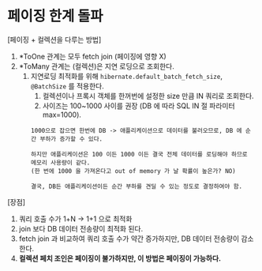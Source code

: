 # 페이징 한계 돌파

[페이징 + 컬렉션을 다루는 방법]

1. *ToOne 관계는 모두 fetch join (페이징에 영향 X)
2. *ToMany 관계는 (컬렉션)은 지연 로딩으로 조회한다.
    1. 지연로딩 최적화를 위해 `hibernate.default_batch_fetch_size`, `@BatchSize` 를 적용한다.
        1. 컬렉션이나 프록시 객체를 한꺼번에 설정한 size 만큼 IN 쿼리로 조회한다.
        2. 사이즈는 100~1000 사이를 권장 (DB 에 따라 SQL IN 절 파라미터 max=1000).
       ```
       1000으로 잡으면 한번에 DB -> 애플리케이션으로 데이터를 불러오므로, DB 에 순간 부하가 증가할 수 있다. 
       
       하지만 애플리케이션은 100 이든 1000 이든 결국 전체 데이터를 로딩해야 하므로 메모리 사용량이 같다. 
       (한 번에 1000 을 가져온다고 out of memory 가 날 확률이 높은가? NO)
       
       결국, DB든 애플리케이션이든 순간 부하를 견딜 수 있는 정도로 결정하여야 함. 
       ```

[장점]

1. 쿼리 호출 수가 1+N -> 1+1 으로 최적화
2. join 보다 DB 데이터 전송량이 최적화 된다.
3. fetch join 과 비교하여 쿼리 호출 수가 약간 증가하지만, DB 데이터 전송량이 감소한다.
4. **컬렉션 페치 조인은 페이징이 불가하지만, 이 방법은 페이징이 가능하다.** 
